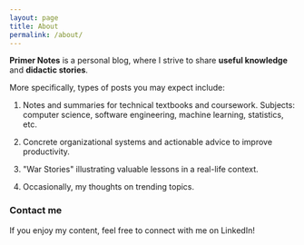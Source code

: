 ```yaml
---
layout: page
title: About
permalink: /about/
---
```


**Primer Notes** is a personal blog, where I strive to share **useful knowledge** and **didactic stories**.

More specifically, types of posts you may expect include:

1. Notes and summaries for technical textbooks and coursework. Subjects: computer science, software engineering, machine learning, statistics, etc.

2. Concrete organizational systems and actionable advice to improve productivity.

3. "War Stories" illustrating valuable lessons in a real-life context. 

4. Occasionally, my thoughts on trending topics.

### Contact me

If you enjoy my content, feel free to connect with me on LinkedIn!